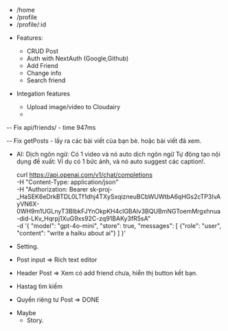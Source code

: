 - /home
- /profile
- /profile/:id

* Features:

  - CRUD Post
  - Auth with NextAuth (Google,Github)
  - Add Friend
  - Change info
  - Search friend

* Integation features
  - Upload image/video to Cloudairy
  -

-- Fix api/friends/ - time 947ms

-- Fix getPosts - lấy ra các bài viết của bạn bè. hoặc bài viết đã xem.

- AI:
  Dịch ngôn ngữ: Có 1 video và nó auto dịch ngôn ngữ
  Tự động tạo nội dụng đề xuất: Ví dụ có 1 bức ảnh, và nó auto suggest các caption!.

  curl https://api.openai.com/v1/chat/completions \
  -H "Content-Type: application/json" \
  -H "Authorization: Bearer sk-proj-\_HaSEK6eDrkBTDL0LTf1dhj4TXySxqizneuBCbWUWtbA6qHGs2cTP3IvAyVN6X-0WH9m1UGLnyT3BlbkFJYnOkpKH4clGBAlv3BQUBmNGToemMrgxhnua-did-LKv_Hqrpj1XuG9xs92C-zq91BAKy3fR5sA" \
  -d '{
  "model": "gpt-4o-mini",
  "store": true,
  "messages": [
  {"role": "user", "content": "write a haiku about ai"}
  ]
  }'

- Setting.
- Post input => Rich text editor
- Header Post => Xem có add friend chưa, hiển thị button kết bạn.
- Hastag tìm kiếm
- Quyền riêng tư Post => DONE

* Maybe
  - Story.
